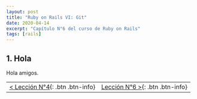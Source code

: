 ```yaml
---
layout: post
title: "Ruby on Rails VI: Git"
date: 2020-04-14
excerpt: "Capítulo N°6 del curso de Ruby on Rails"
tags: [rails]
---
```


## 1. Hola

Hola amigos.

|     |     |
|:----|----:|
| [< Lección N°4](https://nisoto.github.io/rails-iv-ruby-en-detalle/){: .btn .btn-info} | [Lección N°6 >](https://nisoto.github.io/rails-vi-desarrollo-web/){: .btn .btn-info} |
